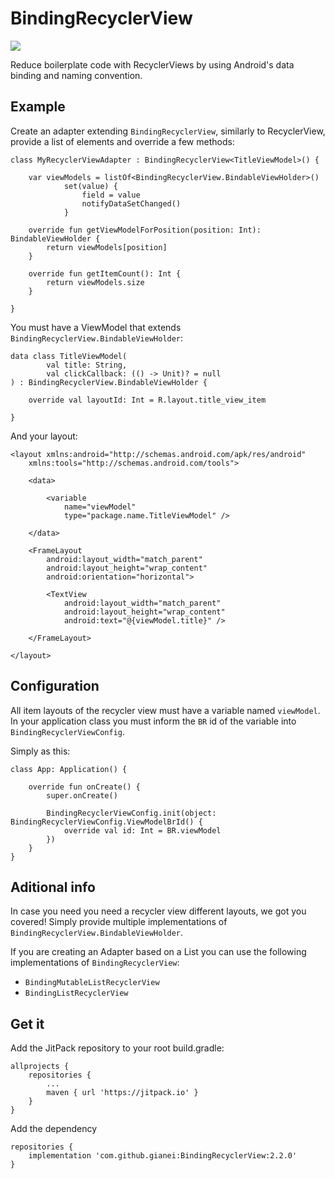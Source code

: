 # BindingRecyclerView
[![](https://jitpack.io/v/gianei/BindingRecyclerView.svg)](https://jitpack.io/#gianei/BindingRecyclerView)

Reduce boilerplate code with RecyclerViews by using Android's data binding and naming convention.



## Example
Create an adapter extending `BindingRecyclerView`, similarly to RecyclerView,
 provide a list of elements and override a few methods:

```
class MyRecyclerViewAdapter : BindingRecyclerView<TitleViewModel>() {

    var viewModels = listOf<BindingRecyclerView.BindableViewHolder>()
            set(value) {
                field = value
                notifyDataSetChanged()
            }
    
    override fun getViewModelForPosition(position: Int): BindableViewHolder {
        return viewModels[position]
    }
    
    override fun getItemCount(): Int {
        return viewModels.size
    }
    
}
```

You must have a ViewModel that extends `BindingRecyclerView.BindableViewHolder`:
```
data class TitleViewModel(
        val title: String,
        val clickCallback: (() -> Unit)? = null
) : BindingRecyclerView.BindableViewHolder {

    override val layoutId: Int = R.layout.title_view_item

}
```

And your layout:
```
<layout xmlns:android="http://schemas.android.com/apk/res/android"
    xmlns:tools="http://schemas.android.com/tools">

    <data>

        <variable
            name="viewModel"
            type="package.name.TitleViewModel" />

    </data>

    <FrameLayout
        android:layout_width="match_parent"
        android:layout_height="wrap_content"
        android:orientation="horizontal">

        <TextView
            android:layout_width="match_parent"
            android:layout_height="wrap_content"
            android:text="@{viewModel.title}" />

    </FrameLayout>

</layout>
```



## Configuration
All item layouts of the recycler view must have a variable named `viewModel`. In your application class you must inform the `BR`
id of the variable into `BindingRecyclerViewConfig`.

Simply as this:

```
class App: Application() {

    override fun onCreate() {
        super.onCreate()

        BindingRecyclerViewConfig.init(object: BindingRecyclerViewConfig.ViewModelBrId() {
            override val id: Int = BR.viewModel
        })
    }
}
```



## Aditional info
In case you need you need a recycler view different layouts, we got you covered!
Simply provide multiple implementations of `BindingRecyclerView.BindableViewHolder`.

If you are creating an Adapter based on a List you can use the following 
implementations of `BindingRecyclerView`:
* `BindingMutableListRecyclerView`
* `BindingListRecyclerView`


## Get it
Add the JitPack repository to your root build.gradle:
```
allprojects {
    repositories {
        ...
        maven { url 'https://jitpack.io' }
    }
}
```

Add the dependency
```
repositories {
    implementation 'com.github.gianei:BindingRecyclerView:2.2.0'
}
```